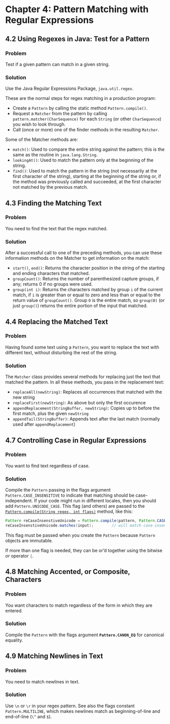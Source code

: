 # Chapter 4: Pattern Matching with Regular Expressions

## 4.2 Using Regexes in Java: Test for a Pattern

### Problem

Test if a given pattern can match in a given string.

### Solution

Use the Java Regular Expressions Package, `java.util.regex`.

These are the normal steps for regex matching in a production program:

* Create a `Pattern` by calling the static method `Pattern.compile()`.
* Request a `Matcher` from the pattern by calling `pattern.matcher(CharSequence)` for each `String` (or other `CharSequence`) you wish to look through.
* Call (once or more) one of the finder methods in the resulting `Matcher`.

Some of the Matcher methods are:

* `match()`: Used to compare the entire string against the pattern; this is the same as the routine in `java.lang.String`.
* `lookingAt()`: Used to match the pattern only at the beginning of the string.
* `find()`: Used to match the pattern in the string (not necessarily at the first character of the string), starting at the beginning of the string or, if the method was previously called and succeeded, at the first character not matched by the previous match.

## 4.3 Finding the Matching Text

### Problem

You need to find the text that the regex matched.

### Solution

After a successful call to one of the preceding methods, you can use these information methods on the Matcher to get information on the match:

* `start()`, `end()`: Returns the character position in the string of the starting and ending characters that matched.
* `groupCount()`: Returns the number of parenthesized capture groups, if any; returns 0 if no groups were used.
* `group(int i)`: Returns the characters matched by group `i` of the current match, if `i` is greater than or equal to zero and less than or equal to the return value of `groupCount()`. Group `0` is the entire match, so `group(0)` (or just `group()`) returns the entire portion of the input that matched.

## 4.4 Replacing the Matched Text

### Problem

Having found some text using a `Pattern`, you want to replace the text with different text, without disturbing the rest of the string.

### Solution

The `Matcher` class provides several methods for replacing just the text that matched the pattern. In all these methods, you pass in the replacement text:

* `replaceAll(newString)`: Replaces all occurrences that matched with the new string
* `replaceFirst(newString)`: As above but only the first occurence
* `appendReplacement(StringBuffer, newString)`: Copies up to before the first match, plus the given `newString`
* `appendTail(StringBuffer)`: Appends text after the last match (normally used after `appendReplacement`)

## 4.7 Controlling Case in Regular Expressions

### Problem

You want to find text regardless of case.

### Solution

Compile the `Pattern` passing in the flags argument `Pattern.CASE_INSENSITIVE` to indicate that matching should be case-independent. If your code might run in different locales, then you should add `Pattern.UNICODE_CASE`. This flag (and others) are passed to the [`Pattern.compile(String regex, int flags)`](https://docs.oracle.com/javase/7/docs/api/java/util/regex/Pattern.html#compile(java.lang.String,%20int)) method, like this:

```java
Pattern reCaseInsenstiveUnicode = Pattern.compile(pattern, Pattern.CASE_INSENSITIVE | Pattern.UNICODE_CASE);
reCaseInsenstiveUnicode.matches(input);        // will match case-insensitively
```
This flag must be passed when you create the `Pattern` because `Pattern` objects are immutable.

If more than one flag is needed, they can be or’d together using the bitwise *or* operator `|`.

## 4.8 Matching Accented, or Composite, Characters

### Problem

You want characters to match regardless of the form in which they are entered.

### Solution

Compile the `Pattern` with the flags argument **`Pattern.CANON_EQ`** for canonical equality.

## 4.9 Matching Newlines in Text

### Problem

You need to match newlines in text.

### Solution

Use `\n` or `\r` in your regex pattern. See also the flags constant `Pattern.MULTILINE`, which makes newlines match as beginning-of-line and end-of-line (`\^` and `$`).
